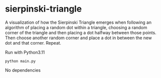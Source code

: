 # sierpinski-triangle
A visualization of how the Sierpinski Triangle emerges when following an algorithm of placing a random dot within a triangle, choosing a random corner of the triangle and then placing a dot halfway between those points. Then choose another random corner and place a dot in between the new dot and that corner. Repeat.

Run with Python3.11

`python main.py`

No dependencies
